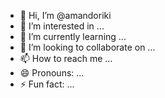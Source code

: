- 👋 Hi, I’m @amandoriki
- 👀 I’m interested in ...
- 🌱 I’m currently learning ...
- 💞️ I’m looking to collaborate on ...
- 📫 How to reach me ...
- 😄 Pronouns: ...
- ⚡ Fun fact: ...

<!---
amandoriki/amandoriki is a ✨ special ✨ repository because its `README.md` (this file) appears on your GitHub profile.
You can click the Preview link to take a look at your changes.
--->
